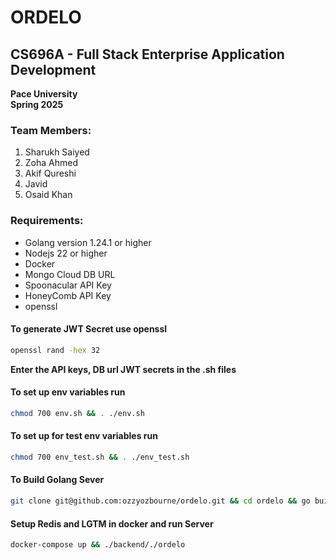 # ORDELO

## CS696A - Full Stack Enterprise Application Development

**Pace University**  
**Spring 2025**

### Team Members:

1. Sharukh Saiyed
2. Zoha Ahmed
3. Akif Qureshi
4. Javid
5. Osaid Khan

### Requirements:

- Golang version 1.24.1 or higher
- Nodejs 22 or higher
- Docker
- Mongo Cloud DB URL
- Spoonacular API Key
- HoneyComb API Key
- openssl

#### To generate JWT Secret use openssl

```bash
openssl rand -hex 32
```

**Enter the API keys, DB url JWT secrets in the .sh files**

#### To set up env variables run

```bash
chmod 700 env.sh && . ./env.sh
```

#### To set up for test env variables run

```bash
chmod 700 env_test.sh && . ./env_test.sh
```

#### To Build Golang Sever

```bash
git clone git@github.com:ozzyozbourne/ordelo.git && cd ordelo && go build ./backend/
```

#### Setup Redis and LGTM in docker and run Server

```bash
docker-compose up && ./backend/./ordelo
```
